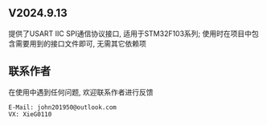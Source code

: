## V2024.9.13 
提供了USART IIC SPI通信协议接口, 适用于STM32F103系列; 使用时在项目中包含需要用到的接口文件即可, 无需其它依赖项 
## 联系作者 
在使用中遇到任何问题, 欢迎联系作者进行反馈 
```
E-Mail: john201950@outlook.com
VX: XieG0110
```
